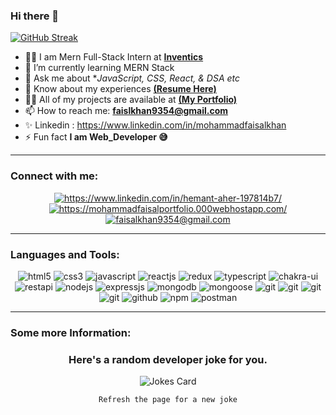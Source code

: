 ### Hi there 👋
[![GitHub Streak](https://streak-stats.demolab.com/?user=MohammadFaisal9354&theme=dark)](https://git.io/streak-stats)
- 👨‍🎓 I am Mern Full-Stack Intern at **[Inventics](https://inventics.tech/)** 
- 🌱 I’m currently learning MERN Stack
- 💬 Ask me about **JavaScript, CSS, React, & DSA etc*
- 📄 Know about my experiences **[(Resume Here)](https://drive.google.com/file/d/1716vRnJiLkq1VgZRcxKWEpew6Qta2Blr/view?usp=share_link)**
-  👨‍💻 All of my projects are available at **[(My Portfolio)](https://mohammadfaisalportfolio.000webhostapp.com/)**
- 📫 How to reach me: **faislkhan9354@gmail.com**
- ✨ Linkedin :  https://www.linkedin.com/in/mohammadfaisalkhan
- ⚡ Fun fact **I am Web_Developer 😅**
<div>

<hr>

<h3 align="left">Connect with me:</h3>
<p align="center">
    <a href="https://www.linkedin.com/in/mohammadfaisalkhan/">
        <img align="center" src="https://img.shields.io/badge/LinkedIn-0077B5?style=for-the-badge&logo=linkedin&logoColor=white" alt="https://www.linkedin.com/in/hemant-aher-197814b7/" />
    </a>
    <a href="https://mohammadfaisalportfolio.000webhostapp.com/">
        <img align="center" src="https://img.shields.io/badge/Portfolio-18A303?style=for-the-badge&logo=ionic&logoColor=white" alt="https://mohammadfaisalportfolio.000webhostapp.com/" />
    </a>
    <a title="faisalkhan9354@gmail.com" href="mailto:faisalkhan9354@gmail.com">
        <img align="center" src="https://img.shields.io/badge/Gmail-D14836?style=for-the-badge&logo=gmail&logoColor=white" alt="faisalkhan9354@gmail.com" />
    </a>
</p>

<hr>

<h3 align="left">Languages and Tools:</h3>
 <div align="center" style="display:flex,flex-wrap:wrap, gap:10px">
  <img src="https://img.shields.io/badge/html5-%23E34F26.svg?style=for-the-badge&logo=html5&logoColor=white"  alt="html5" />
  <img src = "https://img.shields.io/badge/css3-%231572B6.svg?style=for-the-badge&logo=css3&logoColor=white"  alt="css3" />
  <img src ="https://img.shields.io/badge/javascript-%23323330.svg?style=for-the-badge&logo=javascript&logoColor=%23F7DF1E"  alt="javascript" />
  <img src="https://img.shields.io/badge/React-20232A?style=for-the-badge&logo=react&logoColor=61DAFB"   alt="reactjs" />
  <img src="https://img.shields.io/badge/Redux-593D88?style=for-the-badge&logo=redux&logoColor=white"   alt="redux" />
     <img src="https://img.shields.io/badge/TypeScript-007ACC?style=for-the-badge&logo=typescript&logoColor=white"   alt="typescript" />
    <img src = "https://img.shields.io/badge/chakra ui-%234ED1C5.svg?style=for-the-badge&logo=chakraui&logoColor=white"  alt="chakra-ui"/>
  <img src="https://img.shields.io/badge/rest api-%23000000.svg?style=for-the-badge&logo=flask&logoColor=white"  alt="restapi"/>
  
  <img src="https://img.shields.io/badge/Node.js-339933?style=for-the-badge&logo=nodedotjs&logoColor=white"  alt="nodejs" />
  <img src="https://img.shields.io/badge/Express.js-000000?style=for-the-badge&logo=express&logoColor=white"  alt="expressjs"/>
  <img src="https://img.shields.io/badge/MongoDB-4EA94B?style=for-the-badge&logo=mongodb&logoColor=white"  alt="mongodb"/>
  <img src="https://img.shields.io/badge/mongoose-%2300f.svg?style=for-the-badge&logo=fastify&logoColor=white"  alt="mongoose"/>
  
  <img src="https://img.shields.io/badge/heroku-%23430098.svg?style=for-the-badge&logo=heroku&logoColor=white"  alt="git"/>
   <img src="https://img.shields.io/badge/netlify-%23000000.svg?style=for-the-badge&logo=netlify&logoColor=#00C7B7"  alt="git"/>
   <img src="https://img.shields.io/badge/vercel-%23000000.svg?style=for-the-badge&logo=vercel&logoColor=whit"  alt="git"/>
   <img src="https://img.shields.io/badge/Git-f44d27?style=for-the-badge&logo=git&logoColor=white"   alt="git"/>
   <img src="https://img.shields.io/badge/GitHub-100000?style=for-the-badge&logo=github&logoColor=white"   alt="github"/>
   <img src = "https://img.shields.io/badge/NPM-%23000000.svg?style=for-the-badge&logo=npm&logoColor=white"  alt="npm"/>
   <img src ="https://img.shields.io/badge/Postman-FF6C37?style=for-the-badge&logo=postman&logoColor=white"  alt="postman"/>

</div>
<hr>
<h3 align="left">Some more Information:</h3>


    
<div align="center">
  <h3 align="center">Here's a random developer joke for you.</h3>
  <img align="center" src="https://readme-jokes.vercel.app/api?theme=react" alt="Jokes Card" />
</div>
<p align="center">
  <code>Refresh the page for a new joke</code>
</p>





<!--
**MohammadFaisal9354/MohammadFaisal9354** is a ✨ _special_ ✨ repository because its `README.md` (this file) appears on your GitHub profile.
Here are some ideas to get you started:
- 🔭 I’m currently working on ...
- 🌱 I’m currently learning ...
- 👯 I’m looking to collaborate on ...
- 🤔 I’m looking for help with ...
- 💬 Ask me about ...
- 📫 How to reach me: ...
- 😄 Pronouns: ...
- ⚡ Fun fact: ...
- 📁 Portfolio:  https://mohammadfaisalportfolio.000webhostapp.com/
[![GitHub Streak](https://streak-stats.demolab.com/?user=MohammadFaisal9354)](https://git.io/streak-stats)   or 
<p align="center"><img align="center" src="https://github-readme-streak-stats.herokuapp.com/?user=MohammadFaisal9354&theme=tokyonight" alt="faisalkhan9354" /></p>
both above 2 working fine
-->
